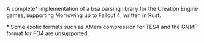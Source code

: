 A complete\* implementation of a bsa parsing library for the Creation Engine games, supporting Morrowing up to Fallout 4, written in Rust.

\* Some exotic formats such as XMem compression for TES4 and the GNMF format for FO4 are unsupported.
